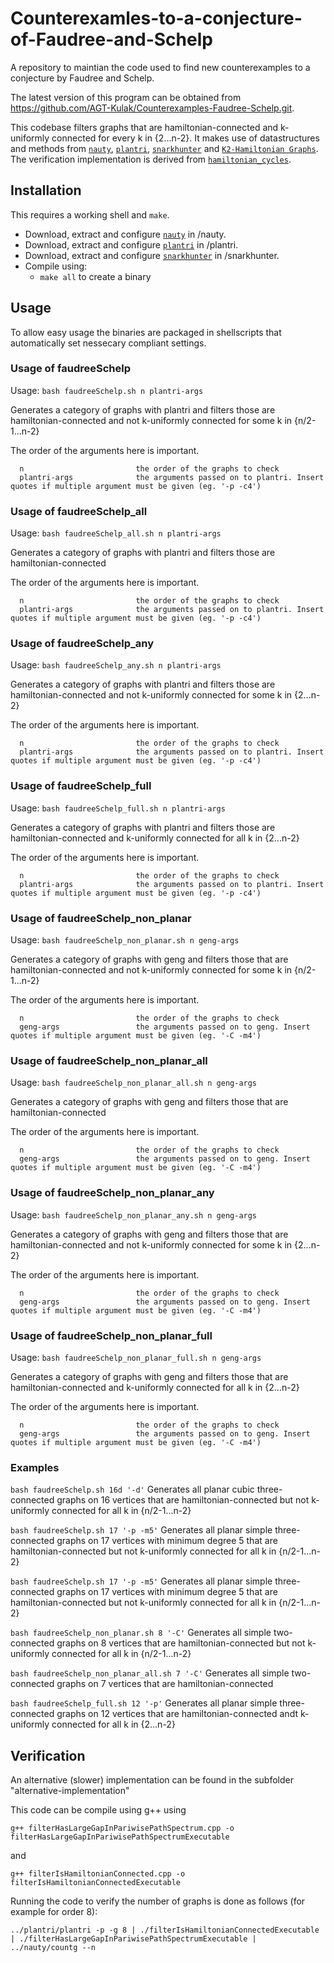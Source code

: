 # Counterexamles-to-a-conjecture-of-Faudree-and-Schelp
A repository to maintian the code used to find new counterexamples to a conjecture by Faudree and Schelp.

The latest version of this program can be obtained from <https://github.com/AGT-Kulak/Counterexamples-Faudree-Schelp.git>.

This codebase filters graphs that are hamiltonian-connected and k-uniformly connected for every k in {2...n-2}. It makes use of datastructures and methods from [`nauty`](https://pallini.di.uniroma1.it/), [`plantri`](https://users.cecs.anu.edu.au/~bdm/plantri/), [`snarkhunter`](https://caagt.ugent.be/cubic/)  and [`K2-Hamiltonian Graphs`](https://github.com/JarneRenders/K2-Hamiltonian-Graphs). The verification implementation is derived from [`hamiltonian_cycles`](https://github.com/JorikJooken/hamiltonian_cycles).

## Installation

This requires a working shell and `make`.

- Download, extract and configure [`nauty`](https://pallini.di.uniroma1.it/) in /nauty.
- Download, extract and configure [`plantri`](https://users.cecs.anu.edu.au/~bdm/plantri/) in /plantri.
- Download, extract and configure [`snarkhunter`](https://caagt.ugent.be/cubic/) in /snarkhunter.
- Compile using: 
	* `make all` to create a binary

## Usage

To allow easy usage the binaries are packaged in shellscripts that automatically set nessecary compliant settings.

### Usage of faudreeSchelp

Usage: `bash faudreeSchelp.sh n plantri-args`

Generates a category of graphs with plantri and filters those are hamiltonian-connected and not k-uniformly connected for some k in {n/2-1...n-2}

The order of the arguments here is important.
```
  n                         the order of the graphs to check
  plantri-args              the arguments passed on to plantri. Insert quotes if multiple argument must be given (eg. '-p -c4')
```

### Usage of faudreeSchelp_all

Usage: `bash faudreeSchelp_all.sh n plantri-args`

Generates a category of graphs with plantri and filters those are hamiltonian-connected

The order of the arguments here is important.
```
  n                         the order of the graphs to check
  plantri-args              the arguments passed on to plantri. Insert quotes if multiple argument must be given (eg. '-p -c4')
```

### Usage of faudreeSchelp_any

Usage: `bash faudreeSchelp_any.sh n plantri-args`

Generates a category of graphs with plantri and filters those are hamiltonian-connected and not k-uniformly connected for some k in {2...n-2}

The order of the arguments here is important.
```
  n                         the order of the graphs to check
  plantri-args              the arguments passed on to plantri. Insert quotes if multiple argument must be given (eg. '-p -c4')
```

### Usage of faudreeSchelp_full

Usage: `bash faudreeSchelp_full.sh n plantri-args`

Generates a category of graphs with plantri and filters those are hamiltonian-connected and k-uniformly connected for all k in {2...n-2}

The order of the arguments here is important.
```
  n                         the order of the graphs to check
  plantri-args              the arguments passed on to plantri. Insert quotes if multiple argument must be given (eg. '-p -c4')
```

### Usage of faudreeSchelp_non_planar

Usage: `bash faudreeSchelp_non_planar.sh n geng-args`

Generates a category of graphs with geng and filters those that are hamiltonian-connected and not k-uniformly connected for some k in {n/2-1...n-2}

The order of the arguments here is important.
```
  n                         the order of the graphs to check
  geng-args                 the arguments passed on to geng. Insert quotes if multiple argument must be given (eg. '-C -m4')
```

### Usage of faudreeSchelp_non_planar_all

Usage: `bash faudreeSchelp_non_planar_all.sh n geng-args`

Generates a category of graphs with geng and filters those that are hamiltonian-connected

The order of the arguments here is important.
```
  n                         the order of the graphs to check
  geng-args                 the arguments passed on to geng. Insert quotes if multiple argument must be given (eg. '-C -m4')
```

### Usage of faudreeSchelp_non_planar_any

Usage: `bash faudreeSchelp_non_planar_any.sh n geng-args`

Generates a category of graphs with geng and filters those that are hamiltonian-connected and not k-uniformly connected for some k in {2...n-2}

The order of the arguments here is important.
```
  n                         the order of the graphs to check
  geng-args                 the arguments passed on to geng. Insert quotes if multiple argument must be given (eg. '-C -m4')
```

### Usage of faudreeSchelp_non_planar_full

Usage: `bash faudreeSchelp_non_planar_full.sh n geng-args`

Generates a category of graphs with geng and filters those that are hamiltonian-connected and k-uniformly connected for all k in {2...n-2}

The order of the arguments here is important.
```
  n                         the order of the graphs to check
  geng-args                 the arguments passed on to geng. Insert quotes if multiple argument must be given (eg. '-C -m4')
```

### Examples

`bash faudreeSchelp.sh 16d '-d'`
Generates all planar cubic three-connected graphs on 16 vertices that are hamiltonian-connected but not k-uniformly connected for all k in {n/2-1...n-2}

`bash faudreeSchelp.sh 17 '-p -m5'`
Generates all planar simple three-connected graphs on 17 vertices with minimum degree 5 that are hamiltonian-connected but not k-uniformly connected for all k in {n/2-1...n-2}

`bash faudreeSchelp.sh 17 '-p -m5'`
Generates all planar simple three-connected graphs on 17 vertices with minimum degree 5 that are hamiltonian-connected but not k-uniformly connected for all k in {n/2-1...n-2}

`bash faudreeSchelp_non_planar.sh 8 '-C'`
Generates all simple two-connected graphs on 8 vertices that are hamiltonian-connected but not k-uniformly connected for all k in {n/2-1...n-2}

`bash faudreeSchelp_non_planar_all.sh 7 '-C'`
Generates all simple two-connected graphs on 7 vertices that are hamiltonian-connected

`bash faudreeSchelp_full.sh 12 '-p'`
Generates all planar simple three-connected graphs on 12 vertices that are hamiltonian-connected andt k-uniformly connected for all k in {2...n-2}

## Verification

An alternative (slower) implementation can be found in the subfolder "alternative-implementation"

This code can be compile using g++ using 

`g++ filterHasLargeGapInPariwisePathSpectrum.cpp -o filterHasLargeGapInPariwisePathSpectrumExecutable`

and

`g++ filterIsHamiltonianConnected.cpp -o filterIsHamiltonianConnectedExecutable`

Running the code to verify the number of graphs is done as follows (for example for order 8):

`../plantri/plantri -p -g 8 | ./filterIsHamiltonianConnectedExecutable | ./filterHasLargeGapInPariwisePathSpectrumExecutable | ../nauty/countg --n`